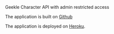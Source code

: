 Geekle Character API with admin restricted access

The application is built on [Github](https://github.com/drewamunat2/summer22/tree/main/geekle.git)

The application is deployed on [Heroku](https://galaxycon-geekle-api.herokuapp.com/).
